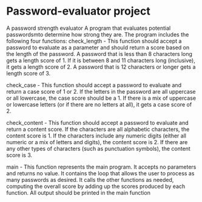 # Password-evaluator project
A password strength evaluator
A program that evaluates potential passwordsmto determine how strong they are.
The program includes the following four functions:
check_length - This function should accept a password to evaluate as a parameter and should
return a score based on the length of the password. A password that is less than 8 characters
long gets a length score of 1. If it is between 8 and 11 characters long (inclusive), it gets a length
score of 2. A password that is 12 characters or longer gets a length score of 3.

check_case - This function should accept a password to evaluate and return a case score of 1
or 2. If the letters in the password are all uppercase or all lowercase, the case score should be
a 1. If there is a mix of uppercase or lowercase letters (or if there are no letters at all), it gets a
case score of 2.

check_content - This function should accept a password to evaluate and return a content
score. If the characters are all alphabetic characters, the content score is 1. If the characters
include any numeric digits (either all numeric or a mix of letters and digits), the content score is
2. If there are any other types of characters (such as punctuation symbols), the content score is
3.

main - This function represents the main program. It accepts no parameters and returns no
value. It contains the loop that allows the user to process as many passwords as desired. It calls
the other functions as needed, computing the overall score by adding up the scores produced
by each function. All output should be printed in the main function
